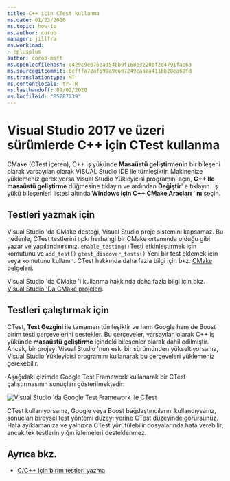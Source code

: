 ```yaml
---
title: C++ için CTest kullanma
ms.date: 01/23/2020
ms.topic: how-to
ms.author: corob
manager: jillfra
ms.workload:
- cplusplus
author: corob-msft
ms.openlocfilehash: c429c9e676ead54bb9f168e3220bf2d4791fac63
ms.sourcegitcommit: 6cfffa72af599a9d667249caaaa411bb28ea69fd
ms.translationtype: MT
ms.contentlocale: tr-TR
ms.lasthandoff: 09/02/2020
ms.locfileid: "85287239"
---
```

# <a name="how-to-use-ctest-for-c-in-visual-studio-2017-and-later"></a>Visual Studio 2017 ve üzeri sürümlerde C++ için CTest kullanma

CMake (CTest içeren), C++ iş yükünde **Masaüstü geliştirmenin** bir bileşeni olarak varsayılan olarak VISUAL Studio IDE ile tümleşiktir. Makinenize yüklemeniz gerekiyorsa Visual Studio Yükleyicisi programını açın, **C++ Ile masaüstü geliştirme** düğmesine tıklayın ve ardından **Değiştir**' e tıklayın. İş yükü bileşenleri listesi altında **Windows için C++ CMake Araçları ' nı** seçin.

## <a name="to-write-tests"></a>Testleri yazmak için

Visual Studio 'da CMake desteği, Visual Studio proje sistemini kapsamaz. Bu nedenle, CTest testlerini tıpkı herhangi bir CMake ortamında olduğu gibi yazar ve yapılandırırsınız. `enable_testing()`Testi etkinleştirmek için komutunu ve `add_test()` `gtest_discover_tests()` Yeni bir test eklemek için veya komutunu kullanın. CTest hakkında daha fazla bilgi için bkz. [CMake belgeleri](https://gitlab.kitware.com/cmake/community/wikis/doc/ctest/Testing-With-CTest). 

Visual Studio 'da CMake 'i kullanma hakkında daha fazla bilgi için bkz. [Visual Studio 'Da CMake projeleri](/cpp/build/cmake-projects-in-visual-studio).

## <a name="to-run-tests"></a>Testleri çalıştırmak için

CTest, **Test Gezgini** ile tamamen tümleşiktir ve hem Google hem de Boost birim testi çerçevelerini destekler. Bu çerçeveler, varsayılan olarak C++ iş yükünde **masaüstü geliştirme** içindeki bileşenler olarak dahil edilmiştir. Ancak, bir projeyi Visual Studio 'nun eski bir sürümünden yükseltiyorsanız, Visual Studio Yükleyicisi programını kullanarak bu çerçeveleri yüklemeniz gerekebilir.

Aşağıdaki çizimde Google Test Framework kullanarak bir CTest çalıştırmasının sonuçları gösterilmektedir:

![Visual Studio 'da Google Test Framework ile CTest](media/ctest-test-explorer.png)

CTest kullanıyorsanız, Google veya Boost bağdaştırıcılarını kullandıysanız, sonuçları bireysel test yöntemi düzeyi yerine CTest düzeyinde görürsünüz. Hata ayıklamanıza ve yalnızca CTest yürütülebilir dosyalarında hata verebilir, ancak tek testlerin yığın izlemeleri desteklenmez.

## <a name="see-also"></a>Ayrıca bkz.

- [C/C++ için birim testleri yazma](writing-unit-tests-for-c-cpp.md)
